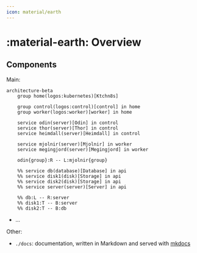 ```yaml
---
icon: material/earth
---
```


# :material-earth: Overview

## Components

Main:

```mermaid
architecture-beta
    group home(logos:kubernetes)[Ktchn8s]

    group control(logos:control)[control] in home
    group worker(logos:worker)[worker] in home

    service odin(server)[Odin] in control
    service thor(server)[Thor] in control
    service heimdall(server)[Heimdall] in control

    service mjolnir(server)[Mjolnir] in worker
    service megingjord(server)[Megingjord] in worker

    odin{group}:R -- L:mjolnir{group}

    %% service db(database)[Database] in api
    %% service disk1(disk)[Storage] in api
    %% service disk2(disk)[Storage] in api
    %% service server(server)[Server] in api

    %% db:L -- R:server
    %% disk1:T -- B:server
    %% disk2:T -- B:db
```

- ...

Other:

- `./docs`: documentation, written in Markdown and served with [mkdocs](https://www.mkdocs.org/)

